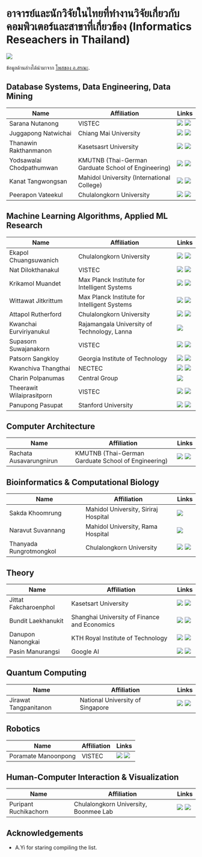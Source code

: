 # อาจารย์และนักวิจัยในไทยที่ทำงานวิจัยเกี่ยวกับคอมพิวเตอร์และสาขาที่เกี่ยวข้อง (Informatics Reseachers in Thailand)

![](https://travis-ci.org/codeforthailand/informatics-researchers-in-thailand.svg?branch=master)

ข้อมูลด้านล่างได้นำมาจาก [โพสของ อ.สรณะ][original-post].

## Database Systems, Data Engineering, Data Mining
|Name|Affiliation|Links|
|---|---|---|
|Sarana Nutanong|VISTEC|[![](./icons/webpage.svg)](https://www.vistec.ac.th/academic/faculty_detail.php?school=IST&id=55) [![](./icons/gscholar.svg)](https://scholar.google.de/citations?hl=en&user=fEPAC_AAAAAJ&view_op=list_works)|
|Juggapong Natwichai|Chiang Mai University|[![](./icons/webpage.svg)](https://cpe.eng.cmu.ac.th/2013/academicview-english.php?academiceng_id=18) [![](./icons/gscholar.svg)](http://scholar.google.co.th/citations?user=q0ex--QAAAAJ&hl=th)|
|Thanawin Rakthanmanon|Kasetsasrt University|[![](./icons/webpage.svg)](https://www.cpe.ku.ac.th/~fengtwr) [![](./icons/gscholar.svg)](https://scholar.google.de/citations?hl=en&user=zJrE6nkAAAAJ)|
|Yodsawalai Chodpathumwan|KMUTNB (Thai-German Garduate School of Engineering)|[![](./icons/webpage.svg)](https://tggs.kmutnb.ac.th/?page_id=2947) [![](./icons/gscholar.svg)](https://scholar.google.de/citations?user=4K13tqIAAAAJ&hl=en&oi=ao)|
|Kanat Tangwongsan|Mahidol University (International College)|[![](./icons/webpage.svg)](http://www.philinelabs.net/~ktangwon/) [![](./icons/gscholar.svg)](https://scholar.google.com/citations?hl=en&user=MwnBkgcAAAAJ)|
|Peerapon Vateekul|Chulalongkorn University|[![](./icons/webpage.svg)](https://www.cp.eng.chula.ac.th/~peerapon/) [![](./icons/gscholar.svg)](https://scholar.google.com/citations?hl=en&user=0mFI2A0AAAAJ)|

## Machine Learning Algorithms, Applied ML Research
|Name|Affiliation|Links|
|---|---|---|
|Ekapol Chuangsuwanich|Chulalongkorn University|[![](./icons/webpage.svg)](http://scholar.google.co.th/citations?user=ST-jPeYAAAAJ&hl=en) [![](./icons/gscholar.svg)](https://ekapolc.github.io)|
|Nat Dilokthanakul|VISTEC|[![](./icons/webpage.svg)](https://www.doc.ic.ac.uk/~nd1214/) [![](./icons/gscholar.svg)](https://scholar.google.co.uk/citations?user=ouce6eWAbloC&hl=en)|
|Krikamol Muandet|Max Planck Institute for Intelligent Systems|[![](./icons/webpage.svg)](http://www.krikamol.org) [![](./icons/gscholar.svg)](https://scholar.google.com/citations?user=E2z5uYsAAAAJ&hl=en)|
|Wittawat Jitkrittum|Max Planck Institute for Intelligent Systems|[![](./icons/webpage.svg)](http://wittawat.com) [![](./icons/gscholar.svg)](https://scholar.google.co.th/citations?user=D7h5R5kAAAAJ&hl=en)|
|Attapol Rutherford|Chulalongkorn University|[![](./icons/webpage.svg)](https://attapol.github.io) [![](./icons/gscholar.svg)](https://scholar.google.co.th/citations?user=7SsloT4AAAAJ&hl=en)|
|Kwanchai Eurviriyanukul|Rajamangala University of Technology, Lanna|[![](./icons/gscholar.svg)](https://scholar.google.co.th/citations?user=Y4LtgNMAAAAJ&hl=en)|
|Supasorn Suwajanakorn|VISTEC|[![](./icons/webpage.svg)](https://www.supasorn.com) [![](./icons/gscholar.svg)](https://scholar.google.com/citations?user=DTNZMGAAAAAJ&hl=en)|
|Patsorn Sangkloy|Georgia Institute of Technology|[![](./icons/webpage.svg)](http://www.cc.gatech.edu/~psangklo/) [![](./icons/gscholar.svg)](https://scholar.google.com/citations?user=w129gS8AAAAJ&hl=en)|
|Kwanchiva Thangthai|NECTEC|[![](./icons/webpage.svg)](https://www.nectec.or.th/hccru/staff/view/51) [![](./icons/gscholar.svg)](https://scholar.google.com.hk/citations?user=cnN-NYwAAAAJ)|
|Charin Polpanumas|Central Group|[![](./icons/webpage.svg)](https://th.linkedin.com/in/cstorm125)|
|Theerawit Wilaiprasitporn|VISTEC|[![](./icons/webpage.svg)](https://www.vistec.ac.th/frontier_research/research_profile.php?u=U040) [![](./icons/gscholar.svg)](https://scholar.google.com/citations?user=U-L-iGIAAAAJ&hl=en)|
|Panupong Pasupat|Stanford University|[![](./icons/webpage.svg)](https://ppasupat.github.io) [![](./icons/gscholar.svg)](https://scholar.google.com/citations?user=BqKXIA8AAAAJ)|

## Computer Architecture
|Name|Affiliation|Links|
|---|---|---|
|Rachata Ausavarungnirun|KMUTNB (Thai-German Garduate School of Engineering)|[![](./icons/webpage.svg)](https://rausavar.github.io) [![](./icons/gscholar.svg)](https://scholar.google.com/citations?user=fIUdEFwAAAAJ&hl=en)|

## Bioinformatics & Computational Biology
|Name|Affiliation|Links|
|---|---|---|
|Sakda Khoomrung|Mahidol University, Siriraj Hospital|[![](./icons/gscholar.svg)](https://scholar.google.se/citations?user=s0BDG5IAAAAJ&hl=en)|
|Naravut Suvannang|Mahidol University, Rama Hospital|[![](./icons/webpage.svg)](https://th-th.facebook.com/ZeroMTMU/)|
|Thanyada Rungrotmongkol|Chulalongkorn University|[![](./icons/webpage.svg)](http://www.bc.sc.chula.ac.th/11Thanyada.html) [![](./icons/gscholar.svg)](https://scholar.google.com/citations?hl=en&user=csS0huAAAAAJ)|

## Theory
|Name|Affiliation|Links|
|---|---|---|
|Jittat Fakcharoenphol|Kasetsart University|[![](./icons/webpage.svg)](https://theory.cpe.ku.ac.th/~jittat/wiki) [![](./icons/gscholar.svg)](https://scholar.google.com/citations?user=hv7txqEAAAAJ&hl=en)|
|Bundit Laekhanukit|Shanghai University of Finance and Economics|[![](./icons/webpage.svg)](http://itcs.shufe.edu.cn/~blaekh/) [![](./icons/gscholar.svg)](https://scholar.google.co.th/citations?user=vmemchMAAAAJ&hl=th)|
|Danupon Nanongkai|KTH Royal Institute of Technology|[![](./icons/webpage.svg)](https://www.csc.kth.se/~danupon/) [![](./icons/gscholar.svg)](https://scholar.google.com/citations?user=ofNbQXAAAAAJ&hl=en)|
|Pasin Manurangsi|Google AI|[![](./icons/webpage.svg)](https://people.eecs.berkeley.edu/~pasin/) [![](./icons/gscholar.svg)](https://scholar.google.com/citations?user=35hM-PkAAAAJ&hl=en)|

## Quantum Computing
|Name|Affiliation|Links|
|---|---|---|
|Jirawat Tangpanitanon|National University of Singapore|[![](./icons/webpage.svg)](https://www.quantumlah.org/people/profile/jirawat) [![](./icons/gscholar.svg)](https://scholar.google.com/citations?hl=en&user=rzJFbfsAAAAJ)|

## Robotics
|Name|Affiliation|Links|
|---|---|---|
|Poramate Manoonpong|VISTEC|[![](./icons/webpage.svg)](https://www.manoonpong.com) [![](./icons/gscholar.svg)](https://scholar.google.com/citations?hl=en&user=ZQ93_SQAAAAJ)|

## Human-Computer Interaction & Visualization
|Name|Affiliation|Links|
|---|---|---|
|Puripant Ruchikachorn|Chulalongkorn University, Boonmee Lab|[![](./icons/webpage.svg)](http://puripant.ruchikachorn.com) [![](./icons/gscholar.svg)](https://scholar.google.de/citations?user=O_6ZsWoAAAAJ&hl=en&oi=ao)|

## Acknowledgements
- A.Yi for staring compiling the list.

[original-post]: https://www.facebook.com/groups/2237074593042071/permalink/2400818480001014/
